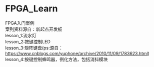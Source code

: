# FPGA_Learn
FPGA入门案例<br/>
案列资料源自：新起点开发板<br/>
lesson_1:流水灯<br/>
lesson_2:按键控制LED<br/>
lesson_3:矩阵键盘(ps:源自：https://www.cnblogs.com/yuphone/archive/2010/11/09/1783623.html)<br/>
lesson_4:按键控制蜂鸣器，例化方法，包括消抖模块<br/>
